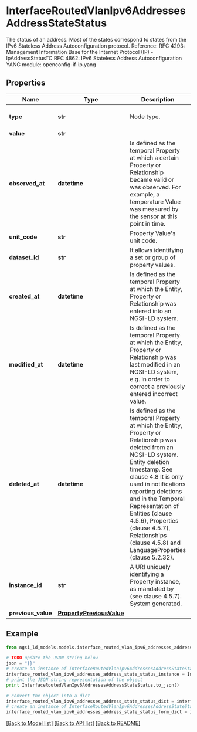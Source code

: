 # InterfaceRoutedVlanIpv6AddressesAddressStateStatus

The status of an address. Most of the states correspond to states from the IPv6 Stateless Address Autoconfiguration protocol.  Reference: RFC 4293: Management Information Base for the       Internet Protocol (IP)       - IpAddressStatusTC  RFC 4862: IPv6 Stateless Address Autoconfiguration  YANG module: openconfig-if-ip.yang 

## Properties

Name | Type | Description | Notes
------------ | ------------- | ------------- | -------------
**type** | **str** | Node type.  | [optional] [default to 'Property']
**value** | **str** |  | 
**observed_at** | **datetime** | Is defined as the temporal Property at which a certain Property or Relationship became valid or was observed. For example, a temperature Value was measured by the sensor at this point in time.  | [optional] 
**unit_code** | **str** | Property Value&#39;s unit code.  | [optional] 
**dataset_id** | **str** | It allows identifying a set or group of property values.  | [optional] 
**created_at** | **datetime** | Is defined as the temporal Property at which the Entity, Property or Relationship was entered into an NGSI-LD system.  | [optional] [readonly] 
**modified_at** | **datetime** | Is defined as the temporal Property at which the Entity, Property or Relationship was last modified in an NGSI-LD system, e.g. in order to correct a previously entered incorrect value.  | [optional] [readonly] 
**deleted_at** | **datetime** | Is defined as the temporal Property at which the Entity, Property or Relationship was deleted from an NGSI-LD system.  Entity deletion timestamp. See clause 4.8 It is only used in notifications reporting deletions and in the Temporal Representation of Entities (clause 4.5.6), Properties (clause 4.5.7), Relationships (clause 4.5.8) and LanguageProperties (clause 5.2.32).  | [optional] [readonly] 
**instance_id** | **str** | A URI uniquely identifying a Property instance, as mandated by (see clause 4.5.7). System generated.  | [optional] [readonly] 
**previous_value** | [**PropertyPreviousValue**](PropertyPreviousValue.md) |  | [optional] 

## Example

```python
from ngsi_ld_models.models.interface_routed_vlan_ipv6_addresses_address_state_status import InterfaceRoutedVlanIpv6AddressesAddressStateStatus

# TODO update the JSON string below
json = "{}"
# create an instance of InterfaceRoutedVlanIpv6AddressesAddressStateStatus from a JSON string
interface_routed_vlan_ipv6_addresses_address_state_status_instance = InterfaceRoutedVlanIpv6AddressesAddressStateStatus.from_json(json)
# print the JSON string representation of the object
print InterfaceRoutedVlanIpv6AddressesAddressStateStatus.to_json()

# convert the object into a dict
interface_routed_vlan_ipv6_addresses_address_state_status_dict = interface_routed_vlan_ipv6_addresses_address_state_status_instance.to_dict()
# create an instance of InterfaceRoutedVlanIpv6AddressesAddressStateStatus from a dict
interface_routed_vlan_ipv6_addresses_address_state_status_form_dict = interface_routed_vlan_ipv6_addresses_address_state_status.from_dict(interface_routed_vlan_ipv6_addresses_address_state_status_dict)
```
[[Back to Model list]](../README.md#documentation-for-models) [[Back to API list]](../README.md#documentation-for-api-endpoints) [[Back to README]](../README.md)


